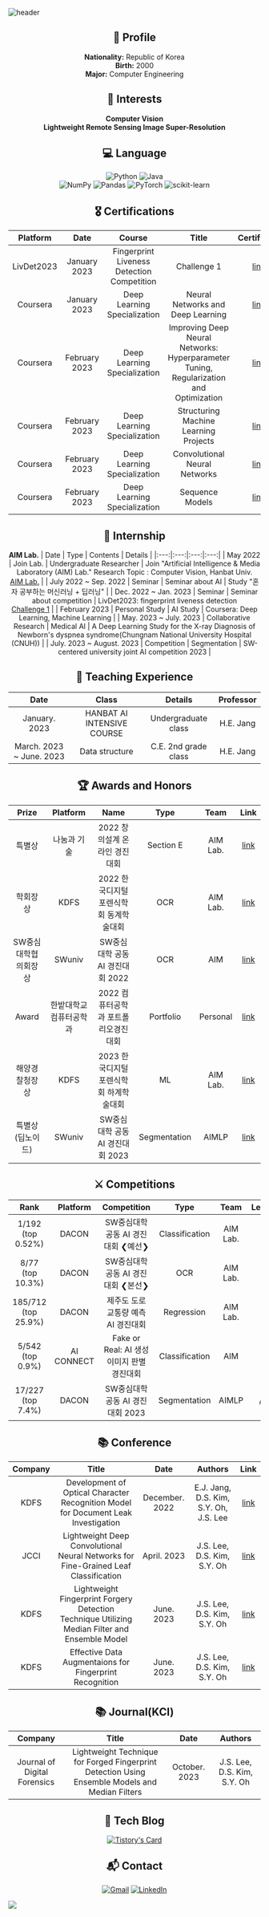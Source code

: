 ![header](https://capsule-render.vercel.app/api?height=280&text=Welcome!&&fontSize=80&&animation=fadeIn&&type=waving&color=gradient&section=header&desc=Kkubuck's%20github&descAlign=60&fontAlignY=40&D)

<div align="center">

## 👤 Profile 

**Nationality:** Republic of Korea  
**Birth:** 2000  
**Major:** Computer Engineering  
 
## 🚀 Interests 

**Computer Vision**  
**Lightweight Remote Sensing Image Super-Resolution**

## 💻 Language

![Python](https://img.shields.io/badge/python-3670A0?style=for-the-badge&logo=python&logoColor=ffdd54)
![Java](https://img.shields.io/badge/java-%23ED8B00.svg?style=for-the-badge&logo=java&logoColor=white)  
![NumPy](https://img.shields.io/badge/numpy-%23013243.svg?style=for-the-badge&logo=numpy&logoColor=white)
![Pandas](https://img.shields.io/badge/pandas-%23150458.svg?style=for-the-badge&logo=pandas&logoColor=white)
![PyTorch](https://img.shields.io/badge/PyTorch-%23EE4C2C.svg?style=for-the-badge&logo=PyTorch&logoColor=white)
![scikit-learn](https://img.shields.io/badge/scikit--learn-%23F7931E.svg?style=for-the-badge&logo=scikit-learn&logoColor=white)

## 🎖️ Certifications 

| Platform | Date | Course | Title | Certificate |
|:---:|:---:|:---:|:---:|:---:|
| LivDet2023 | January 2023 | Fingerprint Liveness Detection Competition | Challenge 1 | [link](https://drive.google.com/file/d/1XUErsGTVUVRhJNu2hnZS4oiAyvpXUYK1/view?usp=sharing) |
| Coursera | January 2023 | Deep Learning Specialization | Neural Networks and Deep Learning | [link](https://www.coursera.org/account/accomplishments/certificate/CFD2R4LJKXBK) |
| Coursera | February 2023 | Deep Learning Specialization | Improving Deep Neural Networks: Hyperparameter Tuning, Regularization and Optimization | [link](https://www.coursera.org/account/accomplishments/certificate/KFCLEVVDX7FN) |
| Coursera | February 2023 | Deep Learning Specialization | Structuring Machine Learning Projects | [link](https://www.coursera.org/account/accomplishments/certificate/89UL68M3VAVJ) |
| Coursera | February 2023 | Deep Learning Specialization | Convolutional Neural Networks | [link](https://www.coursera.org/account/accomplishments/certificate/KK5YLKL6UFNL) |
| Coursera | February 2023 | Deep Learning Specialization | Sequence Models | [link](https://www.coursera.org/account/accomplishments/certificate/PNBUVCG5J8D9) |

## 🎯 Internship 

**AIM Lab.**
| Date | Type | Contents | Details |
|:---:|:---:|:---:|:---:|
| May 2022 | Join Lab. | Undergraduate Researcher | Join "Artificial Intelligence & Media Laboratory (AIM) Lab." Research Topic : Computer Vision, Hanbat Univ. <br> [AIM Lab.](https://sites.google.com/view/aim-lab-hbnu/home?authuser=0) |
| July 2022 ~ Sep. 2022 | Seminar | Seminar about AI | Study "혼자 공부하는 머신러닝 + 딥러닝" |
| Dec. 2022 ~ Jan. 2023 | Seminar | Seminar about competition | LivDet2023: fingerprint liveness detection <br> [Challenge 1](https://livdet.diee.unica.it/index.php/home/algorithm-specifications) |
| February 2023 | Personal Study | AI Study | Coursera: Deep Learning, Machine Learning |
| May. 2023 ~ July. 2023 | Collaborative Research | Medical AI | A Deep Learning Study for the X-ray Diagnosis of Newborn's dyspnea syndrome(Chungnam National University Hospital (CNUH)) |
| July. 2023 ~ August. 2023 | Competition | Segmentation | SW-centered university joint AI competition 2023 |

## 🏫 Teaching Experience

| Date | Class | Details | Professor |
|:---:|:---:|:---:|:---:|
| January. 2023 | HANBAT AI INTENSIVE COURSE | Undergraduate class | H.E. Jang |
| March. 2023 ~ June. 2023 | Data structure | C.E. 2nd grade class | H.E. Jang |

## 🏆 Awards and Honors

| Prize | Platform | Name | Type | Team | Link |
|:---:|:---:|:---:|:---:|:---:|:---:|
| 특별상 | 나눔과 기술 | 2022 창의설계 온라인 경진대회 | Section E | AIM Lab. | [link](https://user-images.githubusercontent.com/115712125/203897708-1a7bc4c2-fe91-4744-a34a-a2d949e9762a.png) |
| 학회장상 | KDFS | 2022 한국디지털포렌식학회 동계학술대회 | OCR | AIM Lab. | [link](https://kdfs.jams.or.kr/co/main/jmMain.kci) |
| SW중심대학협의회장상 | SWuniv | SW중심대학 공동 AI 경진대회 2022 | OCR | AIM | [link](https://dacon.io/competitions/official/235970/leaderboard) |
| Award | 한밭대학교 컴퓨터공학과 | 2022 컴퓨터공학과 포트폴리오경진대회 | Portfolio | Personal | [link](https://www.hanbat.ac.kr/prog/bbsArticle/BBSMSTR_000000000333/list.do ) |
| 해양경찰청장상 | KDFS | 2023 한국디지털포렌식학회 하계학술대회 | ML | AIM Lab. | [link](https://drive.google.com/file/d/1_pBVNSJTOPrg8lfhbsKrgbad0Rn8lz-9/view?usp=sharing) |
| 특별상(딥노이드) | SWuniv | SW중심대학 공동 AI 경진대회 2023 | Segmentation | AIMLP | [link](https://dacon.io/competitions/official/236092/leaderboard)|

## ⚔️ Competitions

| Rank | Platform | Competition | Type | Team | Leaderboard |
|:---:|:---:|:---:|:---:|:---:|:---:|
| 1/192 (top 0.52%) | DACON | SW중심대학 공동 AI 경진대회 ❮예선❯ | Classification | AIM Lab. | [private](https://dacon.io/competitions/official/235902/leaderboard) |
| 8/77 (top 10.3%) | DACON | SW중심대학 공동 AI 경진대회 ❮본선❯ | OCR | AIM Lab. | [private](https://dacon.io/competitions/official/235970/leaderboard) |
| 185/712 (top 25.9%) | DACON | 제주도 도로 교통량 예측 AI 경진대회 | Regression | AIM Lab. | [private](https://dacon.io/competitions/official/235985/leaderboard) |
| 5/542 (top 0.9%) | AI CONNECT | Fake or Real: AI 생성 이미지 판별 경진대회 | Classification | AIM | [Final](https://aiconnect.kr/competition/detail/227/task/295/leaderboard) |
| 17/227 (top 7.4%) | DACON | SW중심대학 공동 AI 경진대회 2023 | Segmentation | AIMLP | [AWARDS](https://dacon.io/competitions/official/236092/leaderboard) |

## 📚 Conference

| Company | Title | Date | Authors | Link |
|:---:|:---:|:---:|:---:|:---:|
| KDFS | Development of Optical Character Recognition Model for Document Leak Investigation | December. 2022 | E.J. Jang, D.S. Kim, S.Y. Oh, J.S. Lee | [link](https://drive.google.com/file/d/1bMd2dIO0R3dlRXF_5-ZWIdPSyrw9Bem-/view?usp=drive_link) |
| JCCI | Lightweight Deep Convolutional Neural Networks for Fine-Grained Leaf Classification |  April. 2023 | J.S. Lee, D.S. Kim, S.Y. Oh | [link](https://drive.google.com/file/d/1JzvW7VPcfXuq45uLCjjv14xxmpUsrAOH/view?usp=drive_link) |
| KDFS | Lightweight Fingerprint Forgery Detection Technique Utilizing Median Filter and Ensemble Model | June. 2023 | J.S. Lee, D.S. Kim, S.Y. Oh | [link](https://drive.google.com/file/d/11cDgwPxYs3VyVv3x10f_5o1HONMkUANL/view?usp=drive_link) |
| KDFS | Effective Data Augmentaions for Fingerprint Recognition | June. 2023 | J.S. Lee, D.S. Kim, S.Y. Oh | [link](https://drive.google.com/file/d/1cI0uym_U9Kb5v6HXeY1d4crO-kXTsY4S/view?usp=drive_link) |

## 📚 Journal(KCI)

| Company | Title | Date | Authors |
|:---:|:---:|:---:|:---:|
| Journal of Digital Forensics | Lightweight Technique for Forged Fingerprint Detection Using Ensemble Models and Median Filters | October. 2023 | J.S. Lee, D.S. Kim, S.Y. Oh | [link](https://drive.google.com/file/d/1Bphb2oEKOOA7W3xFdr3JubWB54VeazLv/view?usp=drive_link) |

## 📝 Tech Blog  

[![Tistory's Card](https://github-readme-tistory-card.vercel.app/api?name=jms3084&postId=39&theme=santorini)](https://jms3084.tistory.com)

## 📬 Contact 

<a href="mailto:nacl3084@gmail.com">![Gmail](https://img.shields.io/badge/Gmail-D14836?style=for-the-badge&logo=gmail&logoColor=white)</a>
<a href="https://www.linkedin.com/in/jisanglee/">![LinkedIn](https://img.shields.io/badge/LinkedIn-0077B5?style=for-the-badge&logo=linkedin&logoColor=white)</a>

</div>

<a href="https://github.com/Kkubuck"><img src="https://hits.seeyoufarm.com/api/count/incr/badge.svg?url=https://github.com/Kkubuck&count_bg=%23000000&title_bg=%23000000&icon=github.svg&icon_color=%23E7E7E7&title=GitHub&edge_flat=false"/></a>
